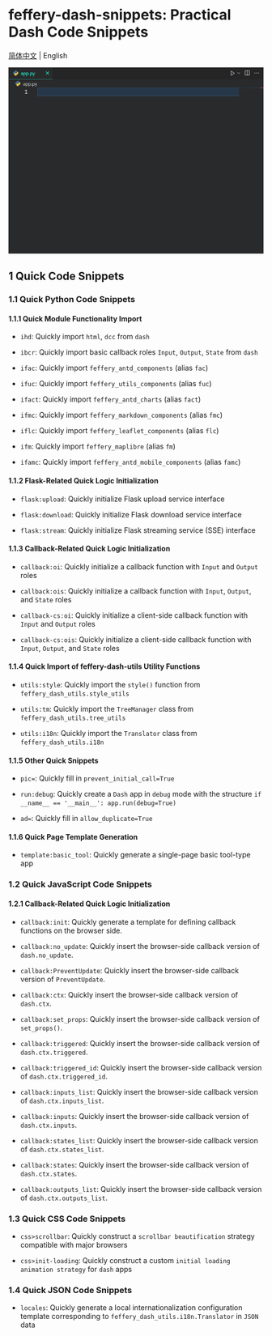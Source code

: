 # feffery-dash-snippets: Practical Dash Code Snippets

[简体中文](./README.md) | English

![](https://raw.githubusercontent.com/CNFeffery/feffery-dash-snippets/main/assets/demo.gif)

## 1 Quick Code Snippets

### 1.1 Quick Python Code Snippets

#### 1.1.1 Quick Module Functionality Import

- `ihd`: Quickly import `html`, `dcc` from `dash`

- `ibcr`: Quickly import basic callback roles `Input`, `Output`, `State` from `dash`

- `ifac`: Quickly import `feffery_antd_components` (alias `fac`)

- `ifuc`: Quickly import `feffery_utils_components` (alias `fuc`)

- `ifact`: Quickly import `feffery_antd_charts` (alias `fact`)

- `ifmc`: Quickly import `feffery_markdown_components` (alias `fmc`)

- `iflc`: Quickly import `feffery_leaflet_components` (alias `flc`)

- `ifm`: Quickly import `feffery_maplibre` (alias `fm`)

- `ifamc`: Quickly import `feffery_antd_mobile_components` (alias `famc`)

#### 1.1.2 Flask-Related Quick Logic Initialization

- `flask:upload`: Quickly initialize Flask upload service interface

- `flask:download`: Quickly initialize Flask download service interface

- `flask:stream`: Quickly initialize Flask streaming service (SSE) interface

#### 1.1.3 Callback-Related Quick Logic Initialization

- `callback:oi`: Quickly initialize a callback function with `Input` and `Output` roles

- `callback:ois`: Quickly initialize a callback function with `Input`, `Output`, and `State` roles

- `callback-cs:oi`: Quickly initialize a client-side callback function with `Input` and `Output` roles

- `callback-cs:ois`: Quickly initialize a client-side callback function with `Input`, `Output`, and `State` roles

#### 1.1.4 Quick Import of feffery-dash-utils Utility Functions

- `utils:style`: Quickly import the `style()` function from `feffery_dash_utils.style_utils`

- `utils:tm`: Quickly import the `TreeManager` class from `feffery_dash_utils.tree_utils`

- `utils:i18n`: Quickly import the `Translator` class from `feffery_dash_utils.i18n`

#### 1.1.5 Other Quick Snippets

- `pic=`: Quickly fill in `prevent_initial_call=True`

- `run:debug`: Quickly create a `Dash` app in `debug` mode with the structure `if __name__ == '__main__': app.run(debug=True)`

- `ad=`: Quickly fill in `allow_duplicate=True`

#### 1.1.6 Quick Page Template Generation

- `template:basic_tool`: Quickly generate a single-page basic tool-type app

### 1.2 Quick JavaScript Code Snippets

#### 1.2.1 Callback-Related Quick Logic Initialization

- `callback:init`: Quickly generate a template for defining callback functions on the browser side.

- `callback:no_update`: Quickly insert the browser-side callback version of `dash.no_update`.

- `callback:PreventUpdate`: Quickly insert the browser-side callback version of `PreventUpdate`.

- `callback:ctx`: Quickly insert the browser-side callback version of `dash.ctx`.

- `callback:set_props`: Quickly insert the browser-side callback version of `set_props()`.

- `callback:triggered`: Quickly insert the browser-side callback version of `dash.ctx.triggered`.

- `callback:triggered_id`: Quickly insert the browser-side callback version of `dash.ctx.triggered_id`.

- `callback:inputs_list`: Quickly insert the browser-side callback version of `dash.ctx.inputs_list`.

- `callback:inputs`: Quickly insert the browser-side callback version of `dash.ctx.inputs`.

- `callback:states_list`: Quickly insert the browser-side callback version of `dash.ctx.states_list`.

- `callback:states`: Quickly insert the browser-side callback version of `dash.ctx.states`.

- `callback:outputs_list`: Quickly insert the browser-side callback version of `dash.ctx.outputs_list`.

### 1.3 Quick CSS Code Snippets

- `css>scrollbar`: Quickly construct a `scrollbar beautification` strategy compatible with major browsers

- `css>init-loading`: Quickly construct a custom `initial loading animation strategy` for `dash` apps

### 1.4 Quick JSON Code Snippets

- `locales`: Quickly generate a local internationalization configuration template corresponding to `feffery_dash_utils.i18n.Translator` in `JSON` data
